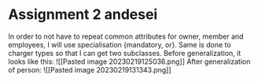 # Assignment 2 andesei
In order to not have to repeat common attributes for owner, member and employees, I will use specialisation {mandatory, or}. Same is done to charger types so that I can get two subclasses.
Before generalization, it looks like this:
![[Pasted image 20230219125036.png]]
After generalization of person:
![[Pasted image 20230219131343.png]]
